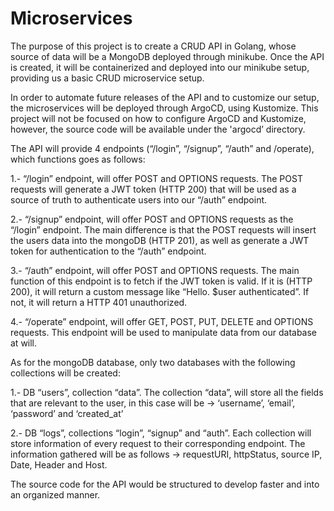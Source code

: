 # Microservices

The purpose of this project is to create a CRUD API in Golang, whose source of data will be a MongoDB deployed through minikube. Once the API is created, it will be containerized and deployed into our minikube setup, providing us a basic CRUD microservice setup.

In order to automate future releases of the API and to customize our setup, the microservices will be deployed through ArgoCD, using Kustomize. This project will not be focused on how to configure ArgoCD and Kustomize, however, the source code will be available under the 'argocd’ directory.

The API will provide 4 endpoints (“/login”, “/signup”, “/auth” and /operate), which functions goes as follows:

1.- “/login” endpoint, will offer POST and OPTIONS requests. The POST requests will generate a JWT token (HTTP 200) that will be used as a source of truth to authenticate users into our “/auth” endpoint.

2.- “/signup” endpoint, will offer POST and OPTIONS requests as the “/login” endpoint. The main difference is that the POST requests will insert the users data into the mongoDB (HTTP 201), as well as generate a JWT token for authentication to the “/auth” endpoint.

3.- “/auth” endpoint, will offer POST and OPTIONS requests. The main function of this endpoint is to fetch if the JWT token is valid. If it is (HTTP 200), it will return a custom message like “Hello. $user authenticated”. If not, it will return a HTTP 401 unauthorized.

4.- “/operate” endpoint, will offer GET, POST, PUT, DELETE and OPTIONS requests. This endpoint will be used to manipulate data from our database at will.

As for the mongoDB database, only two databases with the following collections will be created:

1.- DB “users”, collection “data”. The collection “data”, will store all the fields that are relevant to the user, in this case will be -> ‘username’, ‘email’, ‘password’ and ‘created_at’

2.- DB “logs”, collections “login”, “signup” and “auth”. Each collection will store information of every request to their corresponding endpoint. The information gathered will be as follows -> requestURI, httpStatus, source IP, Date, Header and Host.

The source code for the API would be structured to develop faster and into an organized manner.

